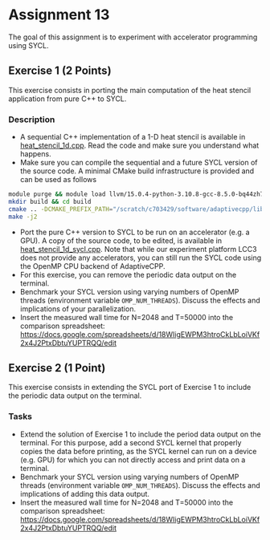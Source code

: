 # Assignment 13

The goal of this assignment is to experiment with accelerator programming using SYCL.

## Exercise 1 (2 Points)

This exercise consists in porting the main computation of the heat stencil application from pure C++ to SYCL.

### Description

- A sequential C++ implementation of a 1-D heat stencil is available in [heat_stencil_1d.cpp](heat_stencil_1d/heat_stencil_1d.cpp). Read the code and make sure you understand what happens.
- Make sure you can compile the sequential and a future SYCL version of the source code. A minimal CMake build infrastructure is provided and can be used as follows

```bash
module purge && module load llvm/15.0.4-python-3.10.8-gcc-8.5.0-bq44zh7
mkdir build && cd build
cmake .. -DCMAKE_PREFIX_PATH="/scratch/c703429/software/adaptivecpp/lib/cmake/AdaptiveCpp/"
make -j2
```

- Port the pure C++ version to SYCL to be run on an accelerator (e.g. a GPU). A copy of the source code, to be edited, is available in [heat_stencil_1d_sycl.cpp](heat_stencil_1d/heat_stencil_1d_sycl.cpp). Note that while our experiment platform LCC3 does not provide any accelerators, you can still run the SYCL code using the OpenMP CPU backend of AdaptiveCPP.
- For this exercise, you can remove the periodic data output on the terminal.
- Benchmark your SYCL version using varying numbers of OpenMP threads (environment variable `OMP_NUM_THREADS`). Discuss the effects and implications of your parallelization.
- Insert the measured wall time for N=2048 and T=50000 into the comparison spreadsheet: https://docs.google.com/spreadsheets/d/18WIigEWPM3htroCkLbLoiVKf2x4J2PtxDbtuYUPTRQQ/edit

## Exercise 2 (1 Point)

This exercise consists in extending the SYCL port of Exercise 1 to include the periodic data output on the terminal.

### Tasks

- Extend the solution of Exercise 1 to include the period data output on the terminal. For this purpose, add a second SYCL kernel that properly copies the data before printing, as the SYCL kernel can run on a device (e.g. GPU) for which you can not directly access and print data on a terminal.
- Benchmark your SYCL version using varying numbers of OpenMP threads (environment variable `OMP_NUM_THREADS`). Discuss the effects and implications of adding this data output.
- Insert the measured wall time for N=2048 and T=50000 into the comparison spreadsheet: https://docs.google.com/spreadsheets/d/18WIigEWPM3htroCkLbLoiVKf2x4J2PtxDbtuYUPTRQQ/edit
